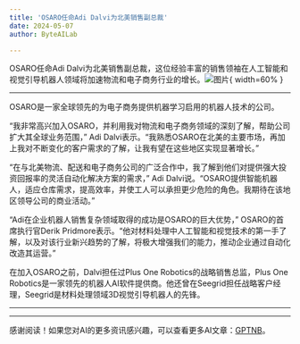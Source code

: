 ```yaml
---
title: 'OSARO任命Adi Dalvi为北美销售副总裁'
date: 2024-05-07
author: ByteAILab

---
```


OSARO任命Adi Dalvi为北美销售副总裁，这位经验丰富的销售领袖在人工智能和视觉引导机器人领域将加速物流和电子商务行业的增长。![图片](https://ai-techpark.com/wp-content/uploads/2024/05/OSARO-App-960x540.jpg){ width=60% }

---
OSARO是一家全球领先的为电子商务提供机器学习启用的机器人技术的公司。

“我非常高兴加入OSARO，并利用我对物流和电子商务领域的深刻了解，帮助公司扩大其全球业务范围，” Adi Dalvi表示。“我熟悉OSARO在北美的主要市场，再加上我对不断变化的客户需求的了解，让我有望在这些地区实现显著增长。”

“在与北美物流、配送和电子商务公司的广泛合作中，我了解到他们对提供强大投资回报率的灵活自动化解决方案的需求，” Adi Dalvi说。“OSARO提供智能机器人，适应仓库需求，提高效率，并使工人可以承担更少危险的角色。我期待在该地区领导公司的商业活动。”

“Adi在企业机器人销售复杂领域取得的成功是OSARO的巨大优势，” OSARO的首席执行官Derik Pridmore表示。“他对材料处理中人工智能和视觉技术的第一手了解，以及对该行业新兴趋势的了解，将极大增强我们的能力，推动企业通过自动化改造其运营。”

在加入OSARO之前，Dalvi担任过Plus One Robotics的战略销售总监，Plus One Robotics是一家领先的机器人AI软件提供商。他还曾在Seegrid担任战略客户经理，Seegrid是材料处理领域3D视觉引导机器人的先锋。

---
---
感谢阅读！如果您对AI的更多资讯感兴趣，可以查看更多AI文章：[GPTNB](https://gptnb.com)。